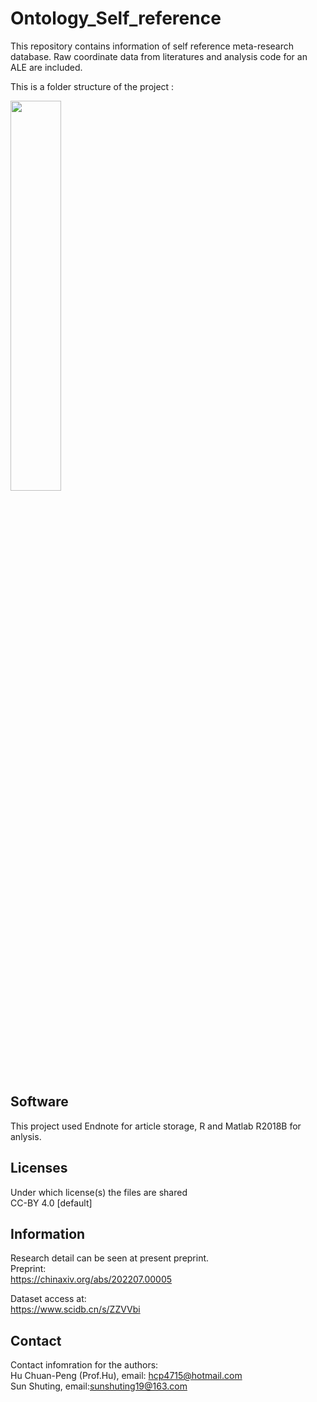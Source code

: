 # Ontology_Self_reference
This repository contains information of self reference meta-research database. Raw coordinate data from literatures and analysis code for an ALE are included. 

This is a folder structure of the project :        
   
<img src="https://github.com/st1119/Ontology_Self_reference/blob/main/Construction_self_ref_database.jpg" width="40%">
    
## Software    

This project used Endnote for article storage, R and Matlab R2018B for anlysis.   

## Licenses
 Under which license(s) the files are shared  
 CC-BY 4.0 [default]   
 
 ## Information
 Research detail can be seen at  present preprint.    
 Preprint:  
 https://chinaxiv.org/abs/202207.00005 
 
  Dataset access at:     
  https://www.scidb.cn/s/ZZVVbi    
         
  ## Contact
 Contact infomration for the authors:  
  Hu Chuan-Peng (Prof.Hu), email: hcp4715@hotmail.com  
 Sun Shuting, email:sunshuting19@163.com   
